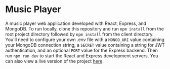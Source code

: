 # Music Player
A music player web application developed with React, Express, and MongoDB.
To run locally, clone this repository and run ``npm install`` from the root project directory followed by ``npm install`` from the client directory.
You'll need to configure your own .env file with a ``MONGO_URI`` value containing your MongoDB connection string, a ``SECRET`` value containing a string for JWT authentication, and an optional ``PORT`` value for the Express backend.
Then run ``npm run dev`` to start the React and Express development servers. You can also view a live version of the project [here](https://musicplayer-app.herokuapp.com/).
